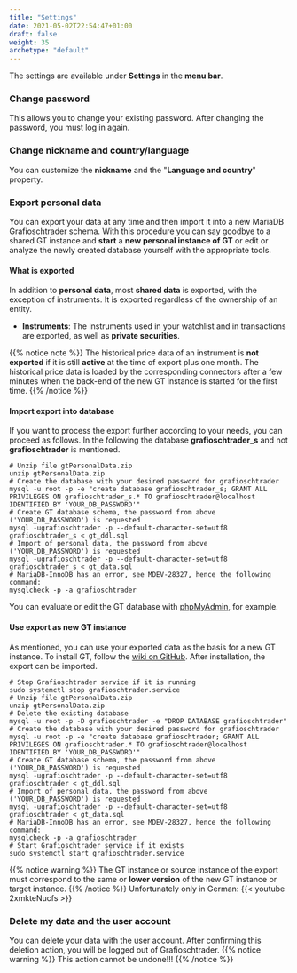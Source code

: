 ```yaml
---
title: "Settings"
date: 2021-05-02T22:54:47+01:00
draft: false
weight: 35
archetype: "default"
---
```

The settings are available under **Settings** in the **menu bar**.

### Change password
This allows you to change your existing password. After changing the password, you must log in again.

### Change nickname and country/language
You can customize the **nickname** and the "**Language and country**" property.

### Export personal data
You can export your data at any time and then import it into a new MariaDB Grafioschtrader schema. With this procedure you can say goodbye to a shared GT instance and **start** a **new personal instance of GT** or edit or analyze the newly created database yourself with the appropriate tools.

#### What is exported
In addition to **personal data**, most **shared data** is exported, with the exception of instruments. It is exported regardless of the ownership of an entity.
- **Instruments**: The instruments used in your watchlist and in transactions are exported, as well as **private securities**.

{{% notice note %}} 
The historical price data of an instrument is **not exported** if it is still **active** at the time of export plus one month. The historical price data is loaded by the corresponding connectors after a few minutes when the back-end of the new GT instance is started for the first time.
{{% /notice %}}

#### Import export into database
If you want to process the export further according to your needs, you can proceed as follows. In the following the database **grafioschtrader_s** and not **grafioschtrader** is mentioned.
````
# Unzip file gtPersonalData.zip
unzip gtPersonalData.zip
# Create the database with your desired password for grafioschtrader
mysql -u root -p -e "create database grafioschtrader_s; GRANT ALL PRIVILEGES ON grafioschtrader_s.* TO grafioschtrader@localhost IDENTIFIED BY 'YOUR_DB_PASSWORD'"
# Create GT database schema, the password from above ('YOUR_DB_PASSWORD') is requested
mysql -ugrafioschtrader -p --default-character-set=utf8 grafioschtrader_s < gt_ddl.sql
# Import of personal data, the password from above ('YOUR_DB_PASSWORD') is requested
mysql -ugrafioschtrader -p --default-character-set=utf8 grafioschtrader_s < gt_data.sql 
# MariaDB-InnoDB has an error, see MDEV-28327, hence the following command:
mysqlcheck -p -a grafioschtrader
````
You can evaluate or edit the GT database with [phpMyAdmin](//www.phpmyadmin.net/), for example.

#### Use export as new GT instance
As mentioned, you can use your exported data as the basis for a new GT instance. To install GT, follow the [wiki on GitHub](//github.com/grafioschtrader/grafioschtrader/wiki). After installation, the export can be imported.
```
# Stop Grafioschtrader service if it is running 
sudo systemctl stop grafioschtrader.service
# Unzip file gtPersonalData.zip
unzip gtPersonalData.zip
# Delete the existing database
mysql -u root -p -D grafioschtrader -e "DROP DATABASE grafioschtrader"
# Create the database with your desired password for grafioschtrader
mysql -u root -p -e "create database grafioschtrader; GRANT ALL PRIVILEGES ON grafioschtrader.* TO grafioschtrader@localhost IDENTIFIED BY 'YOUR_DB_PASSWORD'"
# Create GT database schema, the password from above ('YOUR_DB_PASSWORD') is requested
mysql -ugrafioschtrader -p --default-character-set=utf8 grafioschtrader < gt_ddl.sql
# Import of personal data, the password from above ('YOUR_DB_PASSWORD') is requested
mysql -ugrafioschtrader -p --default-character-set=utf8 grafioschtrader < gt_data.sql 
# MariaDB-InnoDB has an error, see MDEV-28327, hence the following command:
mysqlcheck -p -a grafioschtrader
# Start Grafioschtrader service if it exists
sudo systemctl start grafioschtrader.service
```
{{% notice warning %}}
The GT instance or source instance of the export must correspond to the same or **lower version** of the new GT instance or target instance. 
{{% /notice %}} 
Unfortunately only in German:
 {{< youtube 2xmkteNucfs >}}

### Delete my data and the user account
You can delete your data with the user account. After confirming this deletion action, you will be logged out of Grafioschtrader. {{% notice warning %}} 
This action cannot be undone!!! 
{{% /notice %}}
